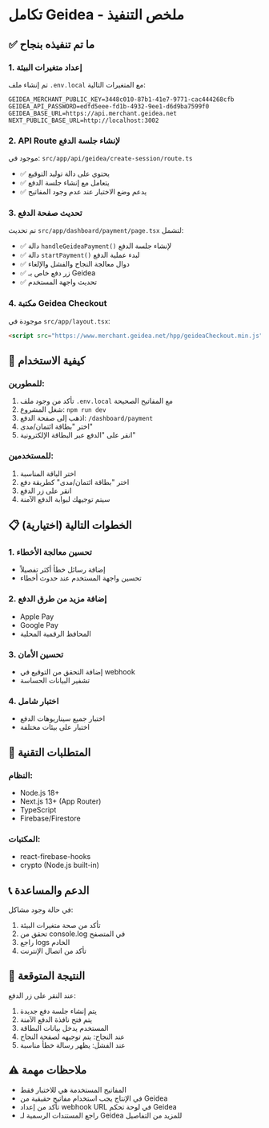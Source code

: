 # تكامل Geidea - ملخص التنفيذ

## ✅ ما تم تنفيذه بنجاح

### 1. إعداد متغيرات البيئة
تم إنشاء ملف `.env.local` مع المتغيرات التالية:
```env
GEIDEA_MERCHANT_PUBLIC_KEY=3448c010-87b1-41e7-9771-cac444268cfb
GEIDEA_API_PASSWORD=edfd5eee-fd1b-4932-9ee1-d6d9ba7599f0
GEIDEA_BASE_URL=https://api.merchant.geidea.net
NEXT_PUBLIC_BASE_URL=http://localhost:3002
```

### 2. API Route لإنشاء جلسة الدفع
موجود في: `src/app/api/geidea/create-session/route.ts`
- ✅ يحتوي على دالة توليد التوقيع
- ✅ يتعامل مع إنشاء جلسة الدفع
- ✅ يدعم وضع الاختبار عند عدم وجود المفاتيح

### 3. تحديث صفحة الدفع
تم تحديث `src/app/dashboard/payment/page.tsx` لتشمل:
- ✅ دالة `handleGeideaPayment()` لإنشاء جلسة الدفع
- ✅ دالة `startPayment()` لبدء عملية الدفع
- ✅ دوال معالجة النجاح والفشل والإلغاء
- ✅ زر دفع خاص بـ Geidea
- ✅ تحديث واجهة المستخدم

### 4. مكتبة Geidea Checkout
موجودة في `src/app/layout.tsx`:
```html
<script src="https://www.merchant.geidea.net/hpp/geideaCheckout.min.js"></script>
```

## 🚀 كيفية الاستخدام

### للمطورين:
1. تأكد من وجود ملف `.env.local` مع المفاتيح الصحيحة
2. شغل المشروع: `npm run dev`
3. اذهب إلى صفحة الدفع: `/dashboard/payment`
4. اختر "بطاقة ائتمان/مدى"
5. انقر على "الدفع عبر البطاقة الإلكترونية"

### للمستخدمين:
1. اختر الباقة المناسبة
2. اختر "بطاقة ائتمان/مدى" كطريقة دفع
3. انقر على زر الدفع
4. سيتم توجيهك لبوابة الدفع الآمنة

## 📋 الخطوات التالية (اختيارية)

### 1. تحسين معالجة الأخطاء
- إضافة رسائل خطأ أكثر تفصيلاً
- تحسين واجهة المستخدم عند حدوث أخطاء

### 2. إضافة مزيد من طرق الدفع
- Apple Pay
- Google Pay
- المحافظ الرقمية المحلية

### 3. تحسين الأمان
- إضافة التحقق من التوقيع في webhook
- تشفير البيانات الحساسة

### 4. اختبار شامل
- اختبار جميع سيناريوهات الدفع
- اختبار على بيئات مختلفة

## 🔧 المتطلبات التقنية

### النظام:
- Node.js 18+
- Next.js 13+ (App Router)
- TypeScript
- Firebase/Firestore

### المكتبات:
- react-firebase-hooks
- crypto (Node.js built-in)

## 📞 الدعم والمساعدة

في حالة وجود مشاكل:
1. تأكد من صحة متغيرات البيئة
2. تحقق من console.log في المتصفح
3. راجع logs الخادم
4. تأكد من اتصال الإنترنت

## 🎯 النتيجة المتوقعة

عند النقر على زر الدفع:
1. يتم إنشاء جلسة دفع جديدة
2. يتم فتح نافذة الدفع الآمنة
3. المستخدم يدخل بيانات البطاقة
4. عند النجاح: يتم توجيهه لصفحة النجاح
5. عند الفشل: يظهر رسالة خطأ مناسبة

## ⚠️ ملاحظات مهمة

- المفاتيح المستخدمة هي للاختبار فقط
- في الإنتاج يجب استخدام مفاتيح حقيقية من Geidea
- تأكد من إعداد webhook URL في لوحة تحكم Geidea
- راجع المستندات الرسمية لـ Geidea للمزيد من التفاصيل 
